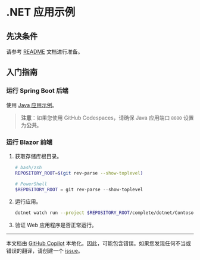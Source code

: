 # .NET 应用示例

## 先决条件

请参考 [README](../../README.md) 文档进行准备。

## 入门指南

### 运行 Spring Boot 后端

使用 [Java 应用示例](../java/)。

> **注意**：如果您使用 GitHub Codespaces，请确保 Java 应用端口 `8080` 设置为**公共**。

### 运行 Blazor 前端

1. 获取存储库根目录。

    ```bash
    # bash/zsh
    REPOSITORY_ROOT=$(git rev-parse --show-toplevel)
    ```

    ```powershell
    # PowerShell
    $REPOSITORY_ROOT = git rev-parse --show-toplevel
    ```

1. 运行应用。

    ```bash
    dotnet watch run --project $REPOSITORY_ROOT/complete/dotnet/Contoso.BlazorApp
    ```

1. 验证 Web 应用程序是否正常运行。
---

本文档由 [GitHub Copilot](https://docs.github.com/copilot/about-github-copilot/what-is-github-copilot) 本地化。因此，可能包含错误。如果您发现任何不当或错误的翻译，请创建一个 [issue](../../issues)。
